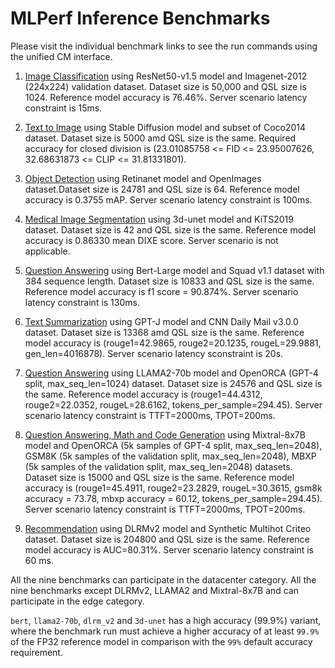 # MLPerf Inference Benchmarks

Please visit the individual benchmark links to see the run commands using the unified CM interface.

1. [Image Classification](image_classification/resnet50.md) using ResNet50-v1.5 model and Imagenet-2012 (224x224) validation dataset. Dataset size is 50,000 and QSL size is 1024. Reference model accuracy is 76.46%. Server scenario latency constraint is 15ms.

2. [Text to Image](text_to_image/sdxl.md) using Stable Diffusion model and subset of Coco2014 dataset. Dataset size is 5000 amd QSL size is the same. Required accuracy for closed division is (23.01085758 <= FID <= 23.95007626, 32.68631873 <= CLIP <= 31.81331801).

3. [Object Detection](object_detection/retinanet.md) using Retinanet model and OpenImages dataset.Dataset size is 24781 and QSL size is 64. Reference model accuracy is 0.3755 mAP. Server scenario latency constraint is 100ms.

4. [Medical Image Segmentation](medical_imaging/3d-unet.md)  using 3d-unet model and KiTS2019 dataset. Dataset size is 42 and QSL size is the same. Reference model accuracy is 0.86330 mean DIXE score. Server scenario is not applicable.

5. [Question Answering](language/bert.md) using Bert-Large model and Squad v1.1 dataset with 384 sequence length. Dataset size is 10833 and QSL size is the same. Reference model accuracy is f1 score = 90.874%. Server scenario latency constraint is 130ms.

6. [Text Summarization](language/gpt-j.md) using GPT-J model and CNN Daily Mail v3.0.0 dataset. Dataset size is 13368 amd QSL size is the same. Reference model accuracy is (rouge1=42.9865, rouge2=20.1235, rougeL=29.9881, gen_len=4016878). Server scenario latency sconstraint is 20s.

7. [Question Answering](language/llama2-70b.md) using LLAMA2-70b model and OpenORCA (GPT-4 split, max_seq_len=1024) dataset. Dataset size is 24576 and QSL size is the same. Reference model accuracy is (rouge1=44.4312, rouge2=22.0352, rougeL=28.6162, tokens_per_sample=294.45). Server scenario latency constraint is TTFT=2000ms, TPOT=200ms.

8. [Question Answering, Math and Code Generation](language/mixtral-8x7b.md) using Mixtral-8x7B model and OpenORCA (5k samples of GPT-4 split, max_seq_len=2048), GSM8K (5k samples of the validation split, max_seq_len=2048), MBXP (5k samples of the validation split, max_seq_len=2048) datasets. Dataset size is 15000 and QSL size is the same. Reference model accuracy is (rouge1=45.4911, rouge2=23.2829, rougeL=30.3615, gsm8k accuracy = 73.78, mbxp accuracy = 60.12, tokens_per_sample=294.45). Server scenario latency constraint is TTFT=2000ms, TPOT=200ms.

9. [Recommendation](recommendation/dlrm-v2.md) using DLRMv2 model and Synthetic Multihot Criteo dataset. Dataset size is 204800 and QSL size is the same. Reference model accuracy is AUC=80.31%. Server scenario latency constraint is 60 ms. 

All the nine benchmarks can participate in the datacenter category.
All the nine benchmarks except DLRMv2, LLAMA2 and Mixtral-8x7B and can participate in the edge category. 

`bert`, `llama2-70b`, `dlrm_v2` and `3d-unet` has a high accuracy (99.9%) variant, where the benchmark run  must achieve a higher accuracy of at least `99.9%` of the FP32 reference model
in comparison with the `99%` default accuracy requirement.
